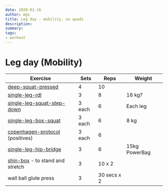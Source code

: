 ```yaml
---
date: 2020-01-16
author: mgs
title: Leg day - mobility, no quads
description: 
summary: 
tags: 
- workout
---
```

# Leg day (Mobility)
|Exercise |Sets  |Reps  |  Weight|
|--|--|--|--|
|[deep-squat-pressed](/deep-squat-pressed)| 4 |10||
|[single-leg-rdl](/single-leg-rdl)|3|8|16 kg?|
|[single-leg-squat-step-down](/single-leg-squat-step-down)|3 each|6|Each leg
|[single-leg-box-squat](/single-leg-box-squat)|3 each|6|8 kg
|[copenhagen-protocol](/copenhagen-protocol) (positives)|3 each|6
|[single-leg-hip-bridge](/single-leg-hip-bridge)|3|6|15kg PowerBag
|[shin-box](/shin-box) - to stand and stretch|3|10 x 2
|wall ball glute press|3|30 secs x 2
<!--stackedit_data:
eyJoaXN0b3J5IjpbMTk5NzUwMDE5OV19
-->